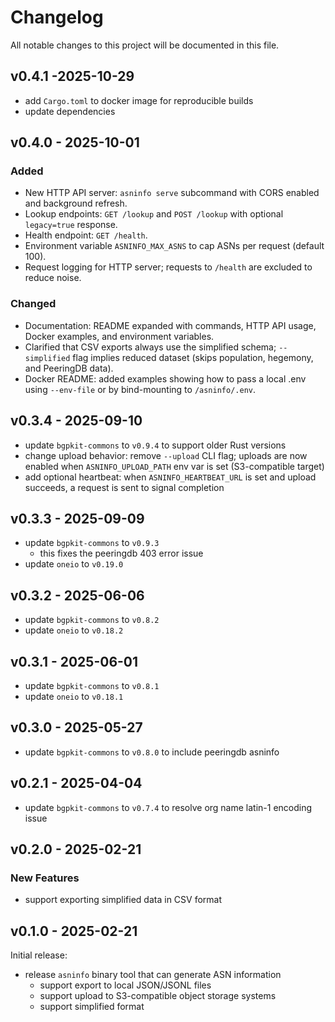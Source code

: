 # Changelog

All notable changes to this project will be documented in this file.

## v0.4.1 -2025-10-29

* add `Cargo.toml` to docker image for reproducible builds
* update dependencies

## v0.4.0 - 2025-10-01

### Added

- New HTTP API server: `asninfo serve` subcommand with CORS enabled and background refresh.
- Lookup endpoints: `GET /lookup` and `POST /lookup` with optional `legacy=true` response.
- Health endpoint: `GET /health`.
- Environment variable `ASNINFO_MAX_ASNS` to cap ASNs per request (default 100).
- Request logging for HTTP server; requests to `/health` are excluded to reduce noise.

### Changed

- Documentation: README expanded with commands, HTTP API usage, Docker examples, and environment variables.
- Clarified that CSV exports always use the simplified schema; `--simplified` flag implies reduced dataset (skips
  population, hegemony, and PeeringDB data).
- Docker README: added examples showing how to pass a local .env using `--env-file` or by bind-mounting to
  `/asninfo/.env`.

## v0.3.4 - 2025-09-10

* update `bgpkit-commons` to `v0.9.4` to support older Rust versions
* change upload behavior: remove `--upload` CLI flag; uploads are now enabled when `ASNINFO_UPLOAD_PATH` env var is
  set (S3-compatible target)
* add optional heartbeat: when `ASNINFO_HEARTBEAT_URL` is set and upload succeeds, a request is sent to signal
  completion

## v0.3.3 - 2025-09-09

* update `bgpkit-commons` to `v0.9.3`
    * this fixes the peeringdb 403 error issue
* update `oneio` to `v0.19.0`

## v0.3.2 - 2025-06-06

* update `bgpkit-commons` to `v0.8.2`
* update `oneio` to `v0.18.2`

## v0.3.1 - 2025-06-01

* update `bgpkit-commons` to `v0.8.1`
* update `oneio` to `v0.18.1`

## v0.3.0 - 2025-05-27

* update `bgpkit-commons` to `v0.8.0` to include peeringdb asninfo

## v0.2.1 - 2025-04-04

* update `bgpkit-commons` to `v0.7.4` to resolve org name latin-1 encoding issue

## v0.2.0 - 2025-02-21

### New Features

* support exporting simplified data in CSV format

## v0.1.0 - 2025-02-21

Initial release:

* release `asninfo` binary tool that can generate ASN information
    * support export to local JSON/JSONL files
    * support upload to S3-compatible object storage systems
    * support simplified format